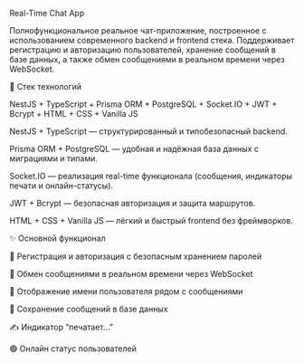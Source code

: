 Real-Time Chat App

Полнофункциональное реальное чат-приложение, построенное с использованием современного backend и frontend стека. Поддерживает регистрацию и авторизацию пользователей, хранение сообщений в базе данных, а также обмен сообщениями в реальном времени через WebSocket.

🚀 Стек технологий

NestJS + TypeScript + Prisma ORM + PostgreSQL + Socket.IO + JWT + Bcrypt + HTML + CSS + Vanilla JS

NestJS + TypeScript — структурированный и типобезопасный backend.

Prisma ORM + PostgreSQL — удобная и надёжная база данных с миграциями и типами.

Socket.IO — реализация real-time функционала (сообщения, индикаторы печати и онлайн-статусы).

JWT + Bcrypt — безопасная авторизация и защита маршрутов.

HTML + CSS + Vanilla JS — лёгкий и быстрый frontend без фреймворков.

✨ Основной функционал

📝 Регистрация и авторизация с безопасным хранением паролей

📡 Обмен сообщениями в реальном времени через WebSocket

👤 Отображение имени пользователя рядом с сообщениями

💬 Сохранение сообщений в базе данных

✍️ Индикатор “печатает...”

🟢 Онлайн статус пользователей